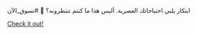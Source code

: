 ابتكار يلبي احتياجاتك العصرية. أليس هذا ما كنتم تنتظرونه؟ 🚀 #تسوق_الآن

[Check it out!](https://www.facebook.com/share/17TW2PL6Tj/)